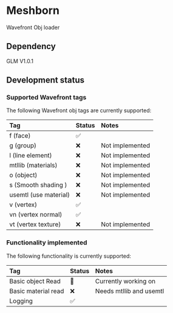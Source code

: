 # Meshborn
Wavefront Obj loader

## Dependency
GLM V1.0.1

## Development status

### Supported Wavefront tags
The following Wavefront obj tags are currently supported:

| Tag                  | Status             | Notes                |
|:---------------------|:-------------------|:---------------------|
| f (face)             | :white_check_mark: |                      |
| g (group)            | :x:                | Not implemented      |
| l (line element)     | :x:                | Not implemented      |
| mtllib (materials)   | :x:                | Not implemented      |
| o (object)           | :x:                | Not implemented      |
| s (Smooth shading )  | :x:                | Not implemented      |
| usemtl (use material)| :x:                | Not implemented      |
| v (vertex)           | :white_check_mark: |                      |
| vn (vertex normal)   | :white_check_mark: |                      |
| vt (vertex texture)  | :x:                | Not implemented      |

### Functionality implemented 
The following functionality is currently supported:

| Tag                  | Status             | Notes                   |
|:---------------------|:-------------------|:------------------------|
| Basic object Read    | :construction:     | Currently working on    |
| Basic material read  | :x:                | Needs mtllib and usemtl |
| Logging              | :white_check_mark: |                         |
